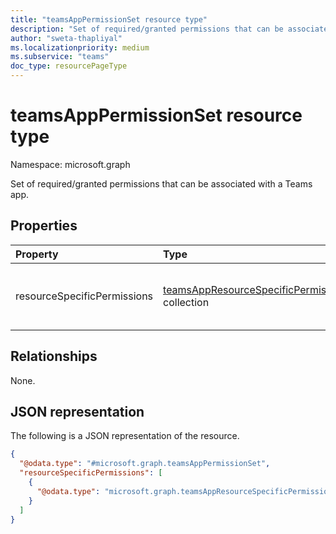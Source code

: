 ```yaml
---
title: "teamsAppPermissionSet resource type"
description: "Set of required/granted permissions that can be associated with a Teams app."
author: "sweta-thapliyal"
ms.localizationpriority: medium
ms.subservice: "teams"
doc_type: resourcePageType
---
```


# teamsAppPermissionSet resource type

Namespace: microsoft.graph


Set of required/granted permissions that can be associated with a Teams app.

## Properties

|Property|Type|Description|
|:---|:---|:---|
|resourceSpecificPermissions|[teamsAppResourceSpecificPermission](../resources/teamsappresourcespecificpermission.md) collection|A collection of resource-specific permissions.|

## Relationships

None.

## JSON representation

The following is a JSON representation of the resource.
<!-- {
  "blockType": "resource",
  "@odata.type": "microsoft.graph.teamsAppPermissionSet"
}
-->
``` json
{
  "@odata.type": "#microsoft.graph.teamsAppPermissionSet",
  "resourceSpecificPermissions": [
    {
      "@odata.type": "microsoft.graph.teamsAppResourceSpecificPermission"
    }
  ]
}
```
